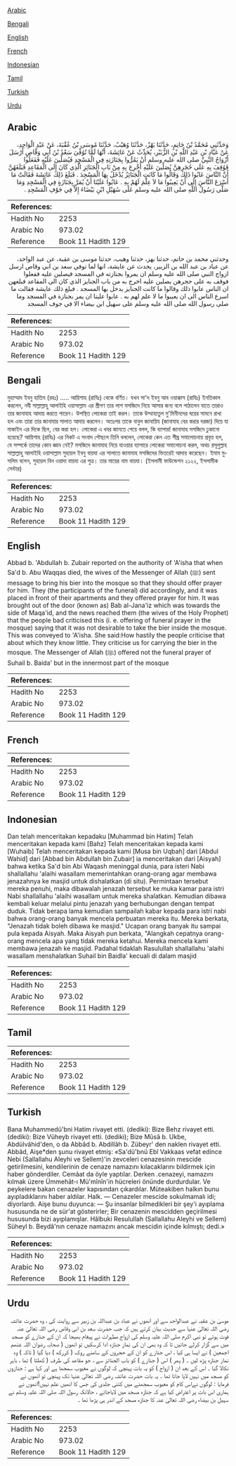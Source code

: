 [Arabic](#arabic)

[Bengali](#bengali)

[English](#english)

[French](#french)

[Indonesian](#indonesian)

[Tamil](#tamil)

[Turkish](#turkish)

[Urdu](#urdu)

## Arabic


<div dir="rtl" lang="ar" style={{fontSize:'larger',backgroundColor:'#f8f9fa',padding:20}}>
وَحَدَّثَنِي مُحَمَّدُ بْنُ حَاتِمٍ، حَدَّثَنَا بَهْزٌ، حَدَّثَنَا وُهَيْبٌ، حَدَّثَنَا مُوسَى بْنُ عُقْبَةَ، عَنْ عَبْدِ الْوَاحِدِ، عَنْ عَبَّادِ بْنِ عَبْدِ اللَّهِ بْنِ الزُّبَيْرِ، يُحَدِّثُ عَنْ عَائِشَةَ، أَنَّهَا لَمَّا تُوُفِّيَ سَعْدُ بْنُ أَبِي وَقَّاصٍ أَرْسَلَ أَزْوَاجُ النَّبِيِّ صلى الله عليه وسلم أَنْ يَمُرُّوا بِجَنَازَتِهِ فِي الْمَسْجِدِ فَيُصَلِّينَ عَلَيْهِ فَفَعَلُوا فَوُقِفَ بِهِ عَلَى حُجَرِهِنَّ يُصَلِّينَ عَلَيْهِ أُخْرِجَ بِهِ مِنْ بَابِ الْجَنَائِزِ الَّذِي كَانَ إِلَى الْمَقَاعِدِ فَبَلَغَهُنَّ أَنَّ النَّاسَ عَابُوا ذَلِكَ وَقَالُوا مَا كَانَتِ الْجَنَائِزُ يُدْخَلُ بِهَا الْمَسْجِدَ ‏.‏ فَبَلَغَ ذَلِكَ عَائِشَةَ فَقَالَتْ مَا أَسْرَعَ النَّاسَ إِلَى أَنْ يَعِيبُوا مَا لاَ عِلْمَ لَهُمْ بِهِ ‏.‏ عَابُوا عَلَيْنَا أَنْ يُمَرَّ بِجَنَازَةٍ فِي الْمَسْجِدِ وَمَا صَلَّى رَسُولُ اللَّهِ صلى الله عليه وسلم عَلَى سُهَيْلِ ابْنِ بَيْضَاءَ إِلاَّ فِي جَوْفِ الْمَسْجِدِ ‏.‏
</div>
<div style={{backgroundColor:'#f8f9fa',padding:20, marginBottom: 10}}><table> <thead> <tr> <th>References:</th> <th></th> </tr> </thead> <tbody><tr><td>Hadith No</td><td>2253</td></tr><tr><td>Arabic No</td><td>973.02</td></tr><tr><td>Reference</td><td>Book 11 Hadith 129</td></tr></tbody></table></div>


<div dir="rtl" lang="ar" style={{fontSize:'larger',backgroundColor:'#f8f9fa',padding:20}}>
وحدثني محمد بن حاتم، حدثنا بهز، حدثنا وهيب، حدثنا موسى بن عقبة، عن عبد الواحد، عن عباد بن عبد الله بن الزبير، يحدث عن عايشة، انها لما توفي سعد بن ابي وقاص ارسل ازواج النبي صلى الله عليه وسلم ان يمروا بجنازته في المسجد فيصلين عليه ففعلوا فوقف به على حجرهن يصلين عليه اخرج به من باب الجنايز الذي كان الى المقاعد فبلغهن ان الناس عابوا ذلك وقالوا ما كانت الجنايز يدخل بها المسجد . فبلغ ذلك عايشة فقالت ما اسرع الناس الى ان يعيبوا ما لا علم لهم به . عابوا علينا ان يمر بجنازة في المسجد وما صلى رسول الله صلى الله عليه وسلم على سهيل ابن بيضاء الا في جوف المسجد
</div>
<div style={{backgroundColor:'#f8f9fa',padding:20, marginBottom: 10}}><table> <thead> <tr> <th>References:</th> <th></th> </tr> </thead> <tbody><tr><td>Hadith No</td><td>2253</td></tr><tr><td>Arabic No</td><td>973.02</td></tr><tr><td>Reference</td><td>Book 11 Hadith 129</td></tr></tbody></table></div>

## Bengali


<div dir="ltr" lang="bn" style={{fontSize:'larger',backgroundColor:'#f8f9fa',padding:20}}>
মুহাম্মাদ ইবনু হাতিম (রহঃ) ..... আয়িশাহ (রাযিঃ) থেকে বর্ণিত। যখন সা'দ ইবনু আব ওয়াক্কাস (রাযিঃ) ইনতিকাল করলেন, নবী সাল্লাল্লাহু আলাইহি ওয়াসাল্লাম এর স্ত্রীগণ তার লাশ মসজিদে নিয়ে আসার জন্য বলে পাঠালেন যাতে তারাও তার জানাযাহ আদায় করতে পারেন। উপস্থিত লোকেরা তাই করল। তাকে উম্মাহাতুল মু'মিনীনদের ঘরের সামনে রাখা হল এবং তারা তার জানাযার সালাত আদায় করলেন। অতঃপর তাকে বাবুল জানায়িয (জানাযাহ বের করার দরজা) দিয়ে যা মাকাইদ এর দিকে ছিল, বের করা হল। লোকেরা এ খবর জানতে পেয়ে বলল, কি ব্যাপার! জানাযাহ মসজিদে ঢুকানো হয়েছে? আয়িশাহ (রাযিঃ) এর নিকট এ সংবাদ পৌছলে তিনি বললেন, লোকেরা কেন এত শীঘ্র সমালোচনায় প্রবৃত্ত হল, যে সম্পর্কে তাদের কোন জ্ঞান নেই? মসজিদে জানাযাহ নিয়ে যাওয়ার ব্যাপারে লোকেরা সমালোচনা করল, অথচ রসূলুল্লাহ সাল্লাল্লাহু আলাইহি ওয়াসাল্লাম সুহায়ল ইবনু বায়যা এর সালাতে জানাযাহ মসজিদের ভিতরেই আদায় করেছেন। ইমাম মুসলিম বলেন, সুহায়ল বিন ওয়াদা বায়যা এর পুত্র। তার মায়ের নাম বায়যা। (ইসলামী ফাউন্ডেশন ২১২২, ইসলামীক সেন্টার)
</div>
<div style={{backgroundColor:'#f8f9fa',padding:20, marginBottom: 10}}><table> <thead> <tr> <th>References:</th> <th></th> </tr> </thead> <tbody><tr><td>Hadith No</td><td>2253</td></tr><tr><td>Arabic No</td><td>973.02</td></tr><tr><td>Reference</td><td>Book 11 Hadith 129</td></tr></tbody></table></div>

## English


<div dir="ltr" lang="en" style={{fontSize:'larger',backgroundColor:'#f8f9fa',padding:20}}>
Abbad b. 'Abdullah b. Zubair reported on the authority of 'A'isha that when Sa'd b. Abu Waqqas died, the wives of the Messenger of Allah (ﷺ) sent message to bring his bier into the mosque so that they should offer prayer for him. They (the participants of the funeral) did accordingly, and it was placed in front of their apartments and they offered prayer for him. It was brought out of the door (known as) Bab al-Jana'iz which was towards the side of Maqa'id, and the news reached them (the wives of the Holy Prophet) that the people bad criticised this (i. e. offering of funeral prayer in the mosque) saying that it was not desirable to take the bier inside the mosque. This was conveyed to 'A'isha. She said:How hastily the people criticise that about which they know little. They criticise us for carrying the bier in the mosque. The Messenger of Allah (ﷺ) offered not the funeral prayer of Suhail b. Baida' but in the innermost part of the mosque
</div>
<div style={{backgroundColor:'#f8f9fa',padding:20, marginBottom: 10}}><table> <thead> <tr> <th>References:</th> <th></th> </tr> </thead> <tbody><tr><td>Hadith No</td><td>2253</td></tr><tr><td>Arabic No</td><td>973.02</td></tr><tr><td>Reference</td><td>Book 11 Hadith 129</td></tr></tbody></table></div>

## French


<div dir="ltr" lang="fr" style={{fontSize:'larger',backgroundColor:'#f8f9fa',padding:20}}>

</div>
<div style={{backgroundColor:'#f8f9fa',padding:20, marginBottom: 10}}><table> <thead> <tr> <th>References:</th> <th></th> </tr> </thead> <tbody><tr><td>Hadith No</td><td>2253</td></tr><tr><td>Arabic No</td><td>973.02</td></tr><tr><td>Reference</td><td>Book 11 Hadith 129</td></tr></tbody></table></div>

## Indonesian


<div dir="ltr" lang="id" style={{fontSize:'larger',backgroundColor:'#f8f9fa',padding:20}}>
Dan telah menceritakan kepadaku [Muhammad bin Hatim] Telah menceritakan kepada kami [Bahz] Telah menceritakan kepada kami [Wuhaib] Telah menceritakan kepada kami [Musa bin Uqbah] dari [Abdul Wahid] dari [Abbad bin Abdullah bin Zubair] ia menceritakan dari [Aisyah] bahwa ketika Sa'd bin Abi Waqash meninggal dunia, para isteri Nabi shallallahu 'alaihi wasallam memerintahkan orang-orang agar membawa jenazahnya ke masjid untuk dishalatkan (di situ). Permintaan tersebut mereka penuhi, maka dibawalah jenazah tersebut ke muka kamar para istri Nabi shallallahu 'alaihi wasallam untuk mereka shalatkan. Kemudian dibawa kembali keluar melalui pintu jenazah yang berhubungan dengan tempat duduk. Tidak berapa lama kemudian sampailah kabar kepada para istri nabi bahwa orang-orang banyak mencela perbuatan mereka itu. Mereka berkata, "Jenazah tidak boleh dibawa ke masjid." Ucapan orang banyak itu sampai pula kepada Aisyah. Maka Aisyah pun berkata, "Alangkah cepatnya orang-orang mencela apa yang tidak mereka ketahui. Mereka mencela kami membawa jenazah ke masjid. Padahal tidaklah Rasulullah shallallahu 'alaihi wasallam menshalatkan Suhail bin Baidla' kecuali di dalam masjid
</div>
<div style={{backgroundColor:'#f8f9fa',padding:20, marginBottom: 10}}><table> <thead> <tr> <th>References:</th> <th></th> </tr> </thead> <tbody><tr><td>Hadith No</td><td>2253</td></tr><tr><td>Arabic No</td><td>973.02</td></tr><tr><td>Reference</td><td>Book 11 Hadith 129</td></tr></tbody></table></div>

## Tamil


<div dir="ltr" lang="ta" style={{fontSize:'larger',backgroundColor:'#f8f9fa',padding:20}}>

</div>
<div style={{backgroundColor:'#f8f9fa',padding:20, marginBottom: 10}}><table> <thead> <tr> <th>References:</th> <th></th> </tr> </thead> <tbody><tr><td>Hadith No</td><td>2253</td></tr><tr><td>Arabic No</td><td>973.02</td></tr><tr><td>Reference</td><td>Book 11 Hadith 129</td></tr></tbody></table></div>

## Turkish


<div dir="ltr" lang="tr" style={{fontSize:'larger',backgroundColor:'#f8f9fa',padding:20}}>
Bana Muhammedü'bni Hatim rivayet etti. (dediki): Bize Behz rivayet etti. (dediki): Bize Vüheyb rivayet etti. (dediki); Bize Mûsâ b. Ukbe, Abdülvâhid'den, o da Abbâd b. Abdillâh b. Zübeyr' den naklen rivayet etti. Abbâd, Aişe*den şunu rivayet etmiş: «Sa'dü'bnü Ebî Vakkaas vefat edince Nebi (Sallallahu Aleyhi ve Sellem)'in zevceleri cenazesinin mescide getirilmesini, kendilerinin de cenaze namazını kılacaklarını bildirmek için haber gönderdiler. Cemâat da öyle yaptılar. Derken .cenazeyi, namazını kılmak üzere Ümmehât-ı Mü'mînîn'in hücreleri önünde durdurdular. Ve peykelere bakan cenazeler kapısından çıkardılar. Müteakiben halkın bunu ayıpladıklarını haber aldılar. Halk. — Cenazeler mescide sokulmamalı idi; diyorlardı. Aişe bunu duyunca: — Şu insanlar bilmedikleri bir şey'i ayıplama hususunda ne de sür'at gösterirler; Bir cenazenin mescidden geçirilmesi hususunda bizi ayıplamışlar. Hâlbuki Resulullah (Sallallahu Aleyhi ve Sellem) Süheyl b. Beydâ'nın cenaze namazını ancak mescidin içinde kılmıştı; dedi.»
</div>
<div style={{backgroundColor:'#f8f9fa',padding:20, marginBottom: 10}}><table> <thead> <tr> <th>References:</th> <th></th> </tr> </thead> <tbody><tr><td>Hadith No</td><td>2253</td></tr><tr><td>Arabic No</td><td>973.02</td></tr><tr><td>Reference</td><td>Book 11 Hadith 129</td></tr></tbody></table></div>

## Urdu


<div dir="rtl" lang="ur" style={{fontSize:'larger',backgroundColor:'#f8f9fa',padding:20}}>
موسیٰ بن عقبہ نے عبدالواحد سے اور انھوں نے عباد بن عبداللہ بن زبیر سے روایت کی ، وہ حضرت عائشہ رضی اللہ تعالیٰ عنہا سے حدیث بیان کرتے ہیں کہ جب حضرت سعد بن ابی وقاص رضی اللہ تعالیٰ عنہ فوت ہوئے تو نبی اکرم صلی اللہ علیہ وسلم کی ازواج مطہرات نے پیغام بھیجا کہ ان کے جنازے کو مسجد میں سے گزار کرلے جائیں تا کہ وہ بھی ان کی نماز جنازہ ادا کرسکیں تو انھوں ( صحابہ رضوان اللہ عنھم اجمعین ) نے ایسا ہی کیا ، اس جنازے کو ان کے حجروں کے سامنے روک ( کررکھ ) دیا گیا ( تاکہ ) وہ نماز جنازہ پڑھ لیں ۔ ( پھر ) اس ( جنازے ) کو باب الجنائز سے ، جو مقاعد کی طرف ( کھلتا ) تھا ، باہر نکالا گیا ۔ اس کے بعد ان ( ازواج ) کو یہ بات پہنچی کہ لوگوں نے معیوب سمجھا ہے اور کہا ہے : جنازوں کو مسجد میں نہیں لایا جاتا تھا ۔ یہ بات حضرت عائشہ رضی اللہ تعالیٰ عنہا تک پہنچی تو انھوں نے فرمایا : لوگوں نےاس کام کو معیوب سمجھنے میں کتنی جلدی کی جس کا انھیں علم نہیں!انھوں نے ہماری اس بات پر اعتراض کیا ہے کہ جنازہ مسجد میں لایاجائے ، حالانکہ رسول اللہ صلی اللہ علیہ وسلم نے سہیل بن بیضاء رضی اللہ تعالیٰ عنہ کا جنازہ مسجد کے اندر ہی پڑھا تھا ۔
</div>
<div style={{backgroundColor:'#f8f9fa',padding:20, marginBottom: 10}}><table> <thead> <tr> <th>References:</th> <th></th> </tr> </thead> <tbody><tr><td>Hadith No</td><td>2253</td></tr><tr><td>Arabic No</td><td>973.02</td></tr><tr><td>Reference</td><td>Book 11 Hadith 129</td></tr></tbody></table></div>